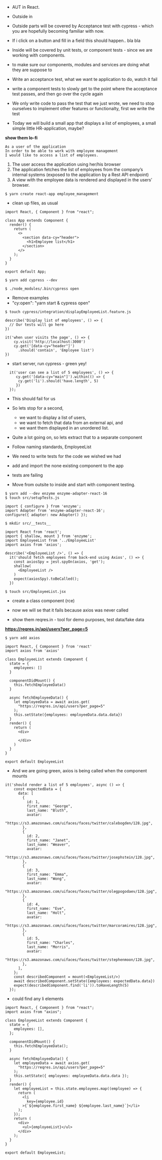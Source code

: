 - AUT in React. 
- Outside in 

- Outside parts will be covered by Acceptance test with cypress - which you are hopefully becoming familiar with now.
- If i click on a button and fill in a field this should happen.. bla bla 
- Inside will be covered by unit tests, or component tests - since we are working with components. 
- to make sure our components, modules and services are doing what they are suppose to 

- Write an acceptance test, what we want te application to do, watch it fail
- write a component tests to slowly get to the point where the acceptance test passes, and then go over the cycle again

- We only write code to pass the test that we just wrote, we  need to stop ourselves to implement other features or functionalty, first we write the test

- Today we will build a small app that displays a list of employees, a small simple little HR-application, maybe? 

**show them lo-fi**

```
As a user of the application
In order to be able to work with employee management
I would like to access a list of employees.
```

1. The user access the application using her/his browser
2. The application fetches the list of employees from the company’s internal systems (exposed to the application by a Rest API endpoint)
3. A view with the employee data is rendered and displayed in the users’ browser.

```
$ yarn create react-app employee_management
```
- clean up files, as usual 

```
import React, { Component } from "react";

class App extends Component {
  render() {
    return (
      <>
        <section data-cy="header">
          <h1>Employee list</h1>
        </section>
      </>
    );
  }
}

export default App;
```

```
$ yarn add cypress --dev
```
```
$ ./node_modules/.bin/cypress open
```
- Remove examples 
- "cy:open": "yarn start & cypress open"
```
$ touch cypress/integration/displayEmployeeList.feature.js
```
```
describe('Display list of employees', () => {
  // Our tests will go here
})
```
```
it('when user visits the page', () => {
    cy.visit('http://localhost:3000')
    cy.get('[data-cy="header"]')
      .should('contain', 'Employee list')
})
```
- start server, run cypress - green yey!

```
  it('user can see a list of 5 employees', () => {
     cy.get('[data-cy="main"]').within(() => {
      cy.get('li').should('have.length', 5)
     })
  });
```
- This should fail for us
- So lets stop for a second, 
    - we want to display a list of users, 
    - we want to fetch that data from an external api, and 
    - we want them displayed in an unordered list. 
- Quite a lot going on, so lets extract that to a separate component
- Follow naming standards, EmployeeList
- We need to write tests for the code we wished we had 

- add and import the none existing component to the app
- tests are failing
- Move from outsite to inside and start with component testing. 
```
$ yarn add --dev enzyme enzyme-adapter-react-16
$ touch src/setupTests.js
```
```
import { configure } from 'enzyme';
import Adapter from 'enzyme-adapter-react-16';
configure({ adapter: new Adapter() });
```
```
$ mkdir src/__tests__
```
```
import React from 'react';
import { shallow, mount } from 'enzyme';
import EmployeeList from '../EmployeeList'
import axios from 'axios';

describe('<EmployeeList />', () => {
  it('should fetch employees from back-end using Axios', () => {
    const axiosSpy = jest.spyOn(axios, 'get');
    shallow(
      <EmployeeList />
    )
    expect(axiosSpy).toBeCalled();
  })
```
```
$ touch src/EmployeeList.jsx
```

- create a class component (rce)

- now we will se that it fails because axios was never called 
- show them reqres.in - tool for demo purposes, test data/fake data

**https://reqres.in/api/users?per_page=5**

```
$ yarn add axios
```
```
import React, { Component } from 'react'
import axios from 'axios'

class EmployeeList extends Component {
  state = {
    employees: []
  }

  componentDidMount() {
    this.fetchEmployeeData()
  }

  async fetchEmployeeData() {
    let employeeData = await axios.get(
      "https://reqres.in/api/users?per_page=5"
    );
    this.setState({employees: employeeData.data.data})
  }
  render() {
    return (
      <div>
        
      </div>
    )
  }
}

export default EmployeeList
```
- And we are going green, axios is being called when the component mounts
```
it('should render a list of 5 employees', async () => {
    const expectedData = {
      data: [
        {
          id: 1,
          first_name: "George",
          last_name: "Bluth",
          avatar:
            "https://s3.amazonaws.com/uifaces/faces/twitter/calebogden/128.jpg",
        },
        {
          id: 2,
          first_name: "Janet",
          last_name: "Weaver",
          avatar:
            "https://s3.amazonaws.com/uifaces/faces/twitter/josephstein/128.jpg",
        },
        {
          id: 3,
          first_name: "Emma",
          last_name: "Wong",
          avatar:
            "https://s3.amazonaws.com/uifaces/faces/twitter/olegpogodaev/128.jpg",
        },
        {
          id: 4,
          first_name: "Eve",
          last_name: "Holt",
          avatar:
            "https://s3.amazonaws.com/uifaces/faces/twitter/marcoramires/128.jpg",
        },
        {
          id: 5,
          first_name: "Charles",
          last_name: "Morris",
          avatar:
            "https://s3.amazonaws.com/uifaces/faces/twitter/stephenmoon/128.jpg",
        },
      ],
    };
    const describedComponent = mount(<EmployeeList/>)
    await describedComponent.setState({employees: expectedData.data})
    expect(describedComponent.find('li')).toHaveLength(5)
  });
```
- could find any li elements
```
import React, { Component } from "react";
import axios from "axios";

class EmployeeList extends Component {
  state = {
    employees: [],
  };

  componentDidMount() {
    this.fetchEmployeeData();
  }

  async fetchEmployeeData() {
    let employeeData = await axios.get(
      "https://reqres.in/api/users?per_page=5"
    );
    this.setState({ employees: employeeData.data.data });
  }
  render() {
    let employeeList = this.state.employees.map((employee) => {
      return (
        <li
          key={employee.id}
        >{`${employee.first_name} ${employee.last_name}`}</li>
      );
    });
    return (
      <div>
        <ul>{employeeList}</ul>
      </div>
    );
  }
}

export default EmployeeList;
```